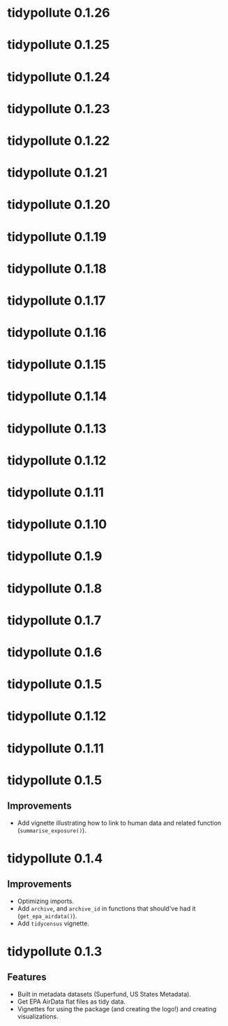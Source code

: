 # tidypollute 0.1.26

# tidypollute 0.1.25

# tidypollute 0.1.24

# tidypollute 0.1.23

# tidypollute 0.1.22

# tidypollute 0.1.21

# tidypollute 0.1.20

# tidypollute 0.1.19

# tidypollute 0.1.18

# tidypollute 0.1.17

# tidypollute 0.1.16

# tidypollute 0.1.15

# tidypollute 0.1.14

# tidypollute 0.1.13

# tidypollute 0.1.12

# tidypollute 0.1.11

# tidypollute 0.1.10

# tidypollute 0.1.9

# tidypollute 0.1.8

# tidypollute 0.1.7

# tidypollute 0.1.6

# tidypollute 0.1.5

# tidypollute 0.1.12

# tidypollute 0.1.11

# tidypollute 0.1.5

## Improvements
- Add vignette illustrating how to link to human data and related function (`summarise_exposure()`).

# tidypollute 0.1.4

## Improvements
- Optimizing imports.
- Add `archive`, and `archive_id` in functions that should've had it (`get_epa_airdata()`).
- Add `tidycensus` vignette.

# tidypollute 0.1.3

## Features
- Built in metadata datasets (Superfund, US States Metadata).
- Get EPA AirData flat files as tidy data.
- Vignettes for using the package (and creating the logo!) and creating visualizations.
